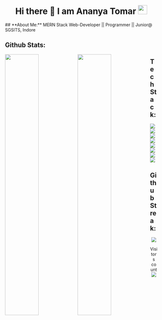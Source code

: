 <h1 align="center">Hi there 👋 I am  Ananya Tomar  <img src="https://emoji.slack-edge.com/T0172CCPGUW/party-blob/d7253707fa13e9ee.gif" width="30"/></h1>
## **About Me:**
MERN Stack Web-Developer || Programmer || Junior@ SGSITS, Indore

## **Github Stats:**
<img align="left" width ="47%" src="https://github-readme-stats.vercel.app/api?username=Ananyatomar25&show_icons=true&theme=radical"/>
<img align="left" width ="47%" src="https://github-readme-stats.vercel.app/api/top-langs/?username=Ananyatomar25&layout=compact&show_icons=true&theme=radical"/>

## **TechStack:**

<img align="left" src="https://img.shields.io/badge/c++-%2300599C.svg?style=for-the-badge&logo=c%2B%2B&logoColor=white"/>
<img align="left" src="https://img.shields.io/badge/node.js-6DA55F?style=for-the-badge&logo=node.js&logoColor=white"/>
<img align="left" src="https://img.shields.io/badge/javascript-%23323330.svg?style=for-the-badge&logo=javascript&logoColor=%23F7DF1E"/>
<img align="left" src="https://img.shields.io/badge/MongoDB-%234ea94b.svg?style=for-the-badge&logo=mongodb&logoColor=white"/>
<img align="left" src="https://img.shields.io/badge/html5-%23E34F26.svg?style=for-the-badge&logo=html5&logoColor=white"/>
<img align="left" src="https://img.shields.io/badge/css3-%231572B6.svg?style=for-the-badge&logo=css3&logoColor=white"/>
<img align="left" src="https://img.shields.io/badge/bootstrap-%23563D7C.svg?style=for-the-badge&logo=bootstrap&logoColor=white"/>
<img  src="https://img.shields.io/badge/react-%2320232a.svg?style=for-the-badge&logo=react&logoColor=%2361DAFB"/>

## **Github Streak:**
<p align = "center">
  <img src = "https://github-readme-streak-stats.herokuapp.com/?user=Ananyatomar25&line_height=40&theme=dark">
</p>

<p align="center"> 
  Visitors count<br>
  <img src="https://profile-counter.glitch.me/Ananyatomar25/count.svg" />
</p>



<!---
Ananyatomar25/Ananyatomar25 is a ✨ special ✨ repository because its `README.md` (this file) appears on your GitHub profile.
You can click the Preview link to take a look at your changes.
--->
